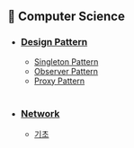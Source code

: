 ## 📌 Computer Science

- ### [Design Pattern](src/DesignPattern/DesignPattern.md)

  - [Singleton Pattern](src/DesignPattern/SingletonPattern.md)
  - [Observer Pattern](src/DesignPattern/ObserverPattern.md)
  - [Proxy Pattern](src/DesignPattern/ProxyPattern.md)

  <br>

- ### [Network](src/Network/Network.md)
  
  - [기초](src/Network/기초)


